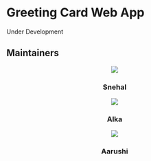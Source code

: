 <h1> Greeting Card Web App</h1>

Under Development

<h2>Maintainers</h2>

<div class="card" style="text-align:center;">
  <img src="https://avatars0.githubusercontent.com/u/58397197?s=400&u=2235e19fae70bb10e7fff4dbbb7d2ee63f73cdd9&v=4">
  <div class="container">
    <h3>Snehal</h3>
  </div>
</div>

<div class="card" style="text-align:center;">
  <img src="https://avatars0.githubusercontent.com/u/58396306?s=400&u=b7b05a39d70b99d96a6cf7e03edeb8f11aef112c&v=4">
  <div class="container">
    <h3>Alka</h3>
  </div>
</div>

<div class="card" style="text-align:center;">
  <img src="https://avatars1.githubusercontent.com/u/58389098?s=400&u=f3f311649ce839abd0ea3fd57674a818030b5549&v=4">
  <div class="container">
    <h3>Aarushi</h3>
  </div>
</div>